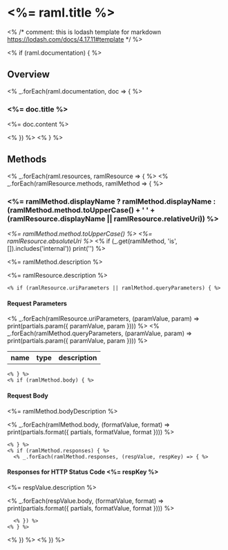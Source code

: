# <%= raml.title %>

<% /* comment: this is lodash template for markdown https://lodash.com/docs/4.17.11#template */ %>

<% if (raml.documentation) { %>

## Overview

  <% _.forEach(raml.documentation, doc => { %>

### <%= doc.title %>

<%= doc.content %>

  <% }) %>
<% } %>

## Methods

<% _.forEach(raml.resources, ramlResource => { %>
  <% _.forEach(ramlResource.methods, ramlMethod => { %>

### <%= ramlMethod.displayName ? ramlMethod.displayName : (ramlMethod.method.toUpperCase() + ' ' + (ramlResource.displayName || ramlResource.relativeUri)) %>

_<%= ramlMethod.method.toUpperCase() %> <%= ramlResource.absoluteUri %>_
<% if (_.get(ramlMethod, 'is', []).includes('internal')) print('<Badge text="internal" type="error" />') %>

<%= ramlMethod.description %>

<%= ramlResource.description %>

    <% if (ramlResource.uriParameters || ramlMethod.queryParameters) { %>

#### Request Parameters

<table>
  <tr>
    <th>name</th>
    <th>type</th>
    <th>description</th>
  </tr>

<% _.forEach(ramlResource.uriParameters, (paramValue, param) => print(partials.param({ paramValue, param }))) %>
<% _.forEach(ramlMethod.queryParameters, (paramValue, param) => print(partials.param({ paramValue, param }))) %>

</table>

    <% } %>
    <% if (ramlMethod.body) { %>

#### Request Body

<%= ramlMethod.bodyDescription %>

<% _.forEach(ramlMethod.body, (formatValue, format) => print(partials.format({ partials, formatValue, format }))) %>

    <% } %>
    <% if (ramlMethod.responses) { %>
      <% _.forEach(ramlMethod.responses, (respValue, respKey) => { %>

#### Responses for HTTP Status Code <%= respKey %>

<%= respValue.description %>

<% _.forEach(respValue.body, (formatValue, format) => print(partials.format({ partials, formatValue, format }))) %>

      <% }) %>
    <% } %>
  <% }) %>
<% }) %>
